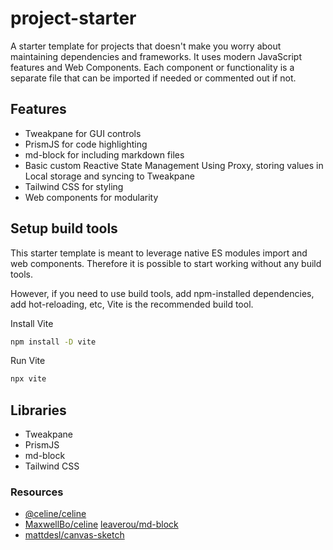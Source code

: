 # project-starter

A starter template for projects that doesn't make you worry about maintaining dependencies and frameworks. It uses modern JavaScript features and Web Components. Each component or functionality is a separate file that can be imported if needed or commented out if not.

## Features

- Tweakpane for GUI controls
- PrismJS for code highlighting
- md-block for including markdown files
- Basic custom Reactive State Management Using Proxy, storing values in Local storage and syncing to Tweakpane
- Tailwind CSS for styling
- Web components for modularity

## Setup build tools

This starter template is meant to leverage native ES modules import and web components. Therefore it is possible to start working without any build tools.

However, if you need to use build tools, add npm-installed dependencies, add hot-reloading, etc, Vite is the recommended build tool.

Install Vite

```bash
npm install -D vite
```

Run Vite

```bash
npx vite
```

## Libraries

- Tweakpane
- PrismJS
- md-block
- Tailwind CSS

### Resources

- [@celine/celine](https://maxbo.me/celine/)
- [MaxwellBo/celine](https://github.com/MaxwellBo/celine)
  [leaverou/md-block](https://github.com/leaverou/md-block)
- [mattdesl/canvas-sketch](https://github.com/mattdesl/canvas-sketch)
